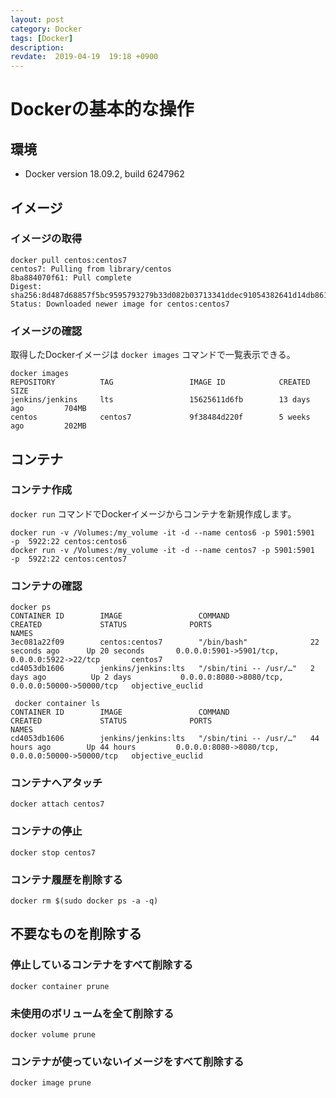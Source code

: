 ```yaml
---
layout: post
category: Docker
tags: [Docker]
description:
revdate:  2019-04-19  19:18 +0900
---
```

# Dockerの基本的な操作




## 環境

* Docker version 18.09.2, build 6247962

## イメージ
### イメージの取得



```
docker pull centos:centos7
centos7: Pulling from library/centos
8ba884070f61: Pull complete
Digest: sha256:8d487d68857f5bc9595793279b33d082b03713341ddec91054382641d14db861
Status: Downloaded newer image for centos:centos7
```


### イメージの確認

取得したDockerイメージは `docker images` コマンドで一覧表示できる。


```
docker images
REPOSITORY          TAG                 IMAGE ID            CREATED             SIZE
jenkins/jenkins     lts                 15625611d6fb        13 days ago         704MB
centos              centos7             9f38484d220f        5 weeks ago         202MB
```

## コンテナ

### コンテナ作成

`docker run` コマンドでDockerイメージからコンテナを新規作成します。


```
docker run -v /Volumes:/my_volume -it -d --name centos6 -p 5901:5901  -p  5922:22 centos:centos6
docker run -v /Volumes:/my_volume -it -d --name centos7 -p 5901:5901  -p  5922:22 centos:centos7
```

### コンテナの確認

```
docker ps
CONTAINER ID        IMAGE                 COMMAND                  CREATED             STATUS              PORTS                                              NAMES
3ec081a22f09        centos:centos7        "/bin/bash"              22 seconds ago      Up 20 seconds       0.0.0.0:5901->5901/tcp, 0.0.0.0:5922->22/tcp       centos7
cd4053db1606        jenkins/jenkins:lts   "/sbin/tini -- /usr/…"   2 days ago          Up 2 days           0.0.0.0:8080->8080/tcp, 0.0.0.0:50000->50000/tcp   objective_euclid
```



```
 docker container ls
CONTAINER ID        IMAGE                 COMMAND                  CREATED             STATUS              PORTS                                              NAMES
cd4053db1606        jenkins/jenkins:lts   "/sbin/tini -- /usr/…"   44 hours ago        Up 44 hours         0.0.0.0:8080->8080/tcp, 0.0.0.0:50000->50000/tcp   objective_euclid
```

### コンテナへアタッチ


```
docker attach centos7
```

### コンテナの停止

```
docker stop centos7
```


### コンテナ履歴を削除する


```
docker rm $(sudo docker ps -a -q)
```

## 不要なものを削除する

### 停止しているコンテナをすべて削除する


```
docker container prune
```

### 未使用のボリュームを全て削除する




```
docker volume prune
```

### コンテナが使っていないイメージをすべて削除する


```
docker image prune
```

